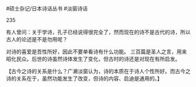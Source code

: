 #硕士杂记/日本诗话丛书
#淡窗诗话

235

有人曾问：关于学诗，孔子已经说得很完全了，然而现在的诗不是古代的诗，所以古人的论述是不是勿用呢？

对诗的喜爱是吾性所好，因此不要单看诗有什么功能。
三百篇是圣人之言，用来昭化民众。后世的诗虽然诗体发生了变化，但古时的诗还是对现在有所启发。

【古今之诗的关系是什么？广濑淡窗认为，诗的本质在于诗人个性所好。而古今之诗的关系在于，虽然功能发生了改变，但诗的内容、启迪是通用的。】
